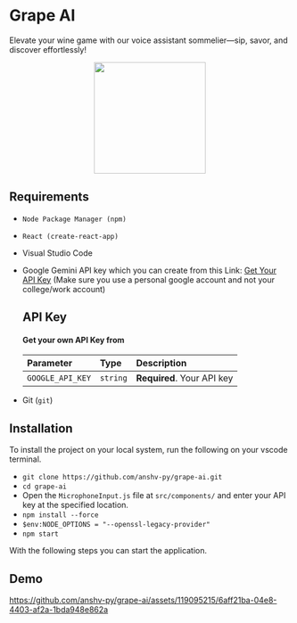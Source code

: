 # Grape AI

Elevate your wine game with our voice assistant sommelier—sip, savor, and discover effortlessly!


<p align="center">
  <img src="https://i.ibb.co/wwsXXds/Grape-AI-logo.png" width="200">
</p>


## Requirements
- `Node Package Manager (npm)`
- `React (create-react-app)`
- Visual Studio Code
- Google Gemini API key which you can create from this Link: [Get Your API Key](https://aistudio.google.com/app/u/1/apikey) (Make sure you use a personal google account and not your college/work account)
  ## API Key

  #### Get your own API Key from 


  | Parameter | Type     | Description                |
  | :-------- | :------- | :------------------------- |
  | `GOOGLE_API_KEY` | `string` | **Required**. Your API key |
  
- Git (`git`)
## Installation
To install the project on your local system, run the following on your vscode terminal.
 - `git clone https://github.com/anshv-py/grape-ai.git`
 - `cd grape-ai`
 - Open the `MicrophoneInput.js` file at `src/components/` and enter your API key at the specified location.
 - `npm install --force`
 - `$env:NODE_OPTIONS = "--openssl-legacy-provider"`
 - `npm start`

With the following steps you can start the application.

## Demo
https://github.com/anshv-py/grape-ai/assets/119095215/6aff21ba-04e8-4403-af2a-1bda948e862a


